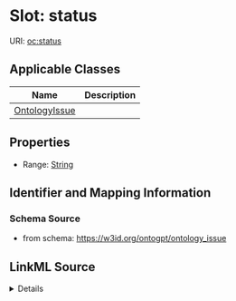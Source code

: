 # Slot: status

URI: [oc:status](http://w3id.org/ontogpt/ontology-class-templatestatus)



<!-- no inheritance hierarchy -->




## Applicable Classes

| Name | Description |
| --- | --- |
[OntologyIssue](OntologyIssue.md) | 






## Properties

* Range: [String](String.md)







## Identifier and Mapping Information







### Schema Source


* from schema: https://w3id.org/ontogpt/ontology_issue




## LinkML Source

<details>
```yaml
name: status
from_schema: https://w3id.org/ontogpt/ontology_issue
rank: 1000
alias: status
owner: OntologyIssue
domain_of:
- OntologyIssue
range: string

```
</details>